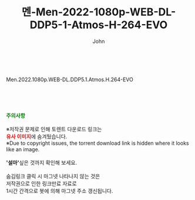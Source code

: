 ﻿---
layout: post
title:  "멘-Men-2022-1080p-WEB-DL-DDP5-1-Atmos-H-264-EVO"
author: John
categories: [ 영화 ]
tags: [  ]
image:  
description: "멘-Men-2022-1080p-WEB-DL-DDP5-1-Atmos-H-264-EVO torrent 정보 공유"
toc: true
toc_sticky: true
---

<br>
<div class="view-img">
<a class="view_image" href="https://torrentmobile59.com/bbs/view_image.php?fn=%2Fdata%2Ffile%2Fmovie%2F2041236355_8rnwujxG_42c0c986160614b467e6691c1f9f561030fe7735.jpg" target="_blank"><img alt="" class="img-tag" content="https://torrentmobile59.com/data/file/movie/2041236355_8rnwujxG_42c0c986160614b467e6691c1f9f561030fe7735.jpg" itemprop="image" src="https://torrentmobile59.com/data/file/movie/2041236355_8rnwujxG_42c0c986160614b467e6691c1f9f561030fe7735.jpg"/></a></div><div class="view-content" itemprop="description">
<p>Men.2022.1080p.WEB-DL.DDP5.1.Atmos.H.264-EVO<br/></p> </div>
    
<br><br><br>
<p data-ke-size="size16"><b><span style="color: green;">주의사항</span></b><br /><br />※저작권 문제로 인해 토렌트 다운로드 링크는<br /><b><span style="color: red;">유사 이미지</span></b>에 숨겨뒀습니다.<br />※Due to copyright issues, the torrent download link is hidden where it looks like an image.<br /><br /><b>'설마'</b>싶은 것까지 확인해 보세요.<br /><br />숨김링크 클릭 시 마그넷 나타나지 않는 것은<br />저작권으로 인한 링크만료 자료로<br />1시간 간격으로 봇에 의해 마그넷 주소 갱신됩니다.</p>
